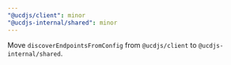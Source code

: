 ```yaml
---
"@ucdjs/client": minor
"@ucdjs-internal/shared": minor
---
```


Move `discoverEndpointsFromConfig` from `@ucdjs/client` to `@ucdjs-internal/shared`.
